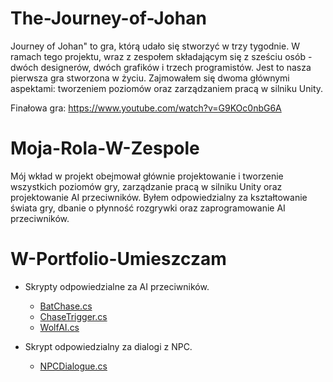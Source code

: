# The-Journey-of-Johan

Journey of Johan" to gra, którą udało się stworzyć w trzy tygodnie. W ramach tego projektu, wraz z zespołem składającym się z sześciu osób - dwóch designerów, dwóch grafików i trzech programistów. Jest to nasza pierwsza gra stworzona w życiu. Zajmowałem się dwoma głównymi aspektami: tworzeniem poziomów oraz zarządzaniem pracą w silniku Unity.

Finałowa gra: https://www.youtube.com/watch?v=G9KOc0nbG6A

# Moja-Rola-W-Zespole

Mój wkład w projekt obejmował głównie projektowanie i tworzenie wszystkich poziomów gry, zarządzanie pracą w silniku Unity oraz projektowanie AI przeciwników. Byłem odpowiedzialny za kształtowanie świata gry, dbanie o płynność rozgrywki oraz zaprogramowanie AI przeciwników.

# W-Portfolio-Umieszczam

- Skrypty odpowiedzialne za AI przeciwników.
  - [BatChase.cs](Scripts/Enemy/BatChase.cs)
  - [ChaseTrigger.cs](Scripts/Enemy/ChaseTrigger.cs)
  - [WolfAI.cs](Scripts/Enemy/WolfAI.cs)
 
- Skrypt odpowiedzialny za dialogi z NPC.
  - [NPCDialogue.cs](Scripts/NPC/NPCDialogue.cs)
